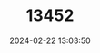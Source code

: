 ---
title: "13452"
category: "Microtus pennsylvanicus"
draft: false
date: 2024-02-22 13:03:50
languages:
  English: ["Chihuahua Vole", "Meadow Vole"]
---